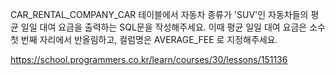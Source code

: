 CAR_RENTAL_COMPANY_CAR 테이블에서 자동차 종류가 
'SUV'인 자동차들의 평균 일일 대여 요금을 출력하는 SQL문을 작성해주세요.
 이때 평균 일일 대여 요금은 소수 첫 번째 자리에서 반올림하고, 
컬럼명은 AVERAGE_FEE 로 지정해주세요.

https://school.programmers.co.kr/learn/courses/30/lessons/151136